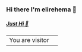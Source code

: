 ### Hi there I'm elirehema 👋

##### [Just Hi :wave:](https://twitter.com/intent/tweet?text=Hi%20%40elixml%20%F0%9F%91%8B.%20I%20am%20saying%20hi%20from%20your%20Github%20profile!%20(https%3A%2F%2Fgithub.com%2Felirehema)%0A%0A)
<table>
  <tr>
    <td>You are visitor</td>
    <td><img src="https://ryan-lanciaux-counter.glitch.me/count.svg" alt="" /></td>
  </tr>
</table>

<!--
**elirehema/elirehema** is a ✨ _special_ ✨ repository because its `README.md` (this file) appears on your GitHub profile.

Here are some ideas to get you started:

- 🔭 I’m currently working on ...
- 🌱 I’m currently learning ...
- 👯 I’m looking to collaborate on ...
- 🤔 I’m looking for help with ...
- 💬 Ask me about ...
- 📫 How to reach me: ...
- 😄 Pronouns: ...
- ⚡ Fun fact: ...
-->
